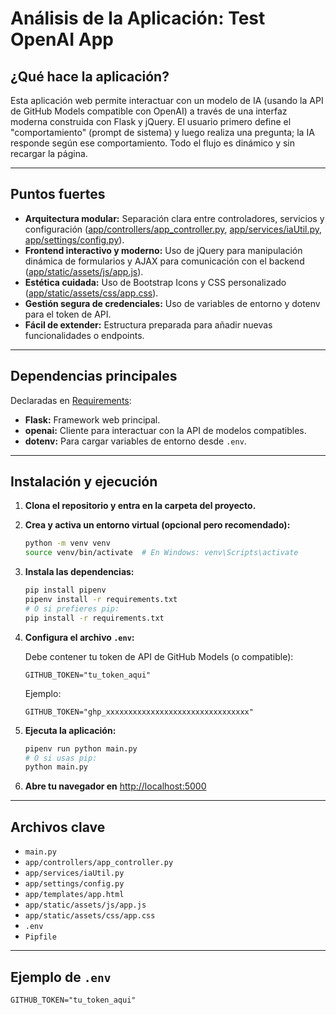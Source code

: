 # Análisis de la Aplicación: Test OpenAI App

## ¿Qué hace la aplicación?

Esta aplicación web permite interactuar con un modelo de IA (usando la API de GitHub Models compatible con OpenAI) a través de una interfaz moderna construida con Flask y jQuery. El usuario primero define el "comportamiento" (prompt de sistema) y luego realiza una pregunta; la IA responde según ese comportamiento. Todo el flujo es dinámico y sin recargar la página.

---

## Puntos fuertes

- **Arquitectura modular:** Separación clara entre controladores, servicios y configuración ([app/controllers/app_controller.py](app/controllers/app_controller.py), [app/services/iaUtil.py](app/services/iaUtil.py), [app/settings/config.py](app/settings/config.py)).
- **Frontend interactivo y moderno:** Uso de jQuery para manipulación dinámica de formularios y AJAX para comunicación con el backend ([app/static/assets/js/app.js](app/static/assets/js/app.js)).
- **Estética cuidada:** Uso de Bootstrap Icons y CSS personalizado ([app/static/assets/css/app.css](app/static/assets/css/app.css)).
- **Gestión segura de credenciales:** Uso de variables de entorno y dotenv para el token de API.
- **Fácil de extender:** Estructura preparada para añadir nuevas funcionalidades o endpoints.

---

## Dependencias principales

Declaradas en [Requirements](requirements.txt):

- **Flask:** Framework web principal.
- **openai:** Cliente para interactuar con la API de modelos compatibles.
- **dotenv:** Para cargar variables de entorno desde `.env`.

---

## Instalación y ejecución

1. **Clona el repositorio y entra en la carpeta del proyecto.**

2. **Crea y activa un entorno virtual (opcional pero recomendado):**
   ```sh
   python -m venv venv
   source venv/bin/activate  # En Windows: venv\Scripts\activate
   ```

3. **Instala las dependencias:**
   ```sh
   pip install pipenv
   pipenv install -r requirements.txt
   # O si prefieres pip:
   pip install -r requirements.txt
   ```

4. **Configura el archivo `.env`:**

   Debe contener tu token de API de GitHub Models (o compatible):

   ```
   GITHUB_TOKEN="tu_token_aqui"
   ```

   Ejemplo:
   ```
   GITHUB_TOKEN="ghp_xxxxxxxxxxxxxxxxxxxxxxxxxxxxxxxx"
   ```

5. **Ejecuta la aplicación:**
   ```sh
   pipenv run python main.py
   # O si usas pip:
   python main.py
   ```

6. **Abre tu navegador en** [http://localhost:5000](http://localhost:5000)

---

## Archivos clave

- `main.py`
- `app/controllers/app_controller.py`
- `app/services/iaUtil.py`
- `app/settings/config.py`
- `app/templates/app.html`
- `app/static/assets/js/app.js`
- `app/static/assets/css/app.css`
- `.env`
- `Pipfile`

---

## Ejemplo de `.env`

```env
GITHUB_TOKEN="tu_token_aqui"